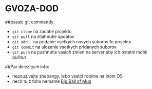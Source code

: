 # GVOZA-DOD


##bassic git commandy:
- `git clone` na zacatie projektu
- `git pull` na stiahnutie updatov
- `git add .` na pridanie vsetkych novych suborov fo projektu
- `git commit` na ulozenie vsetkych pridanych suborov
- `git push` na pushnutie vasich zmien na server aby ich ostatni mohli pullnut

##Par dolezitych info:
- nepouzivajte shebangy, lebo vsetci robime na inom OS
- nech tu z toho nemame [Big Ball of Mud](https://en.wikipedia.org/wiki/Big_ball_of_mud)
